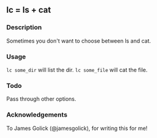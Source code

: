 ## lc = ls + cat

### Description

Sometimes you don't want to choose between ls and cat.

### Usage

`lc some_dir` will list the dir.
`lc some_file` will cat the file.

### Todo

Pass through other options.

### Acknowledgements

To James Golick (@jamesgolick), for writing this for me!

